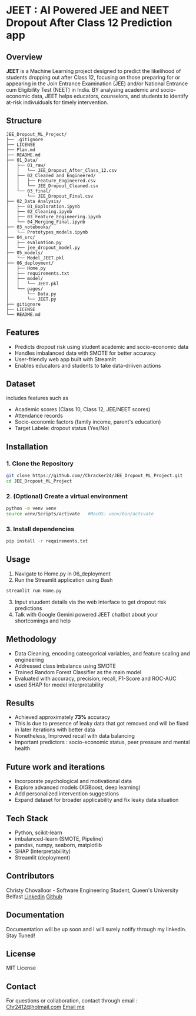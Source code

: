 # JEET : AI Powered JEE and NEET Dropout After Class 12 Prediction app

## Overview

**JEET** is a Machine Learning project designed to predict the likelihood of students dropping out after Class 12, focusing on those preparing for or appearing in the Join Entrance Examination (JEE) and/or National Entrance cum Eligibility Test (NEET) in India. BY analysing academic and socio-economic data, JEET helps educators, counselors, and students to identify at-risk indivuiduals for timely intervention.

## Structure
```
JEE_Dropout_ML_Project/
├── .gitignore
├── LICENSE
├── Plan.md
├── README.md
├── 01_Data/
│   ├── 01_raw/
│   │   └── JEE_Dropout_After_Class_12.csv
│   ├── 02_Cleaned and Engineered/
│   │   ├── Feature_Engineered.csv
│   │   └── JEE_Dropout_Cleaned.csv
│   └── 03_final/
│       └── JEE_Dropout_Final.csv
├── 02_Data Analysis/
│   ├── 01_Exploration.ipynb
│   ├── 02_Cleaning.ipynb
│   ├── 03_Feature_Engineering.ipynb
│   └── 04_Merging_Final.ipynb
├── 03_notebooks/
│   └── Prototypes_models.ipynb
├── 04_src/
│   ├── evaluation.py
│   └── jee_dropout_model.py
├── 05_models/
│   └── Model_JEET.pkl
├── 06_deployment/
│   ├── Home.py
│   ├── requirements.txt
│   ├── model/
│   │   └── JEET.pkl
│   └── pages/
│       └── Data.py
│       └── JEET.py
├── gitignore
├── LICENSE
└── README.md
```
## Features
 - Predicts dropout risk using student academic and socio-economic data
 - Handles imbalanced data with SMOTE for better accuracy
 - User-friendly web app built with Streamlit
 - Enables educators and students to take data-driiven actions

## Dataset
includes features such as 
 - Academic scores (Class 10, Class 12, JEE/NEET scores)
 - Attendance records
 - Socio-economic factors (family income, parent's education)
 - Target Labele: dropout status (Yes/No)

## Installation
### 1. Clone the Repository
```bash
git clone https://github.com//Chracker24/JEE_Dropout_ML_Project.git
cd JEE_Dropout_ML_Project
```
### 2. **(Optional)** Create a virtual environment
```bash
python -m venv venv
source venv/Scripts/activate   #MacOS: venv/bin/activate
```
### 3. Install dependencies
```bash
pip install -r requirements.txt
```

## Usage
1. Navigate to Home.py in 06_deployment
2. Run the Streamlit application using Bash
```bash
streamlit run Home.py
```
3. Input stuudent details via the web interface to get dropout risk predictions
4. Talk with Google Gemini powered JEET chatbot about your shortcomings and help 

## Methodology
 - Data Cleaning, encoding cateogorical variables, and feature scaling and engineering
 - Addressed class imbalance using SMOTE
 - Trained Random Forest Classifier as the main model
 - Evaluated with accuracy, precision, recall, F1-Score and ROC-AUC 
 - used SHAP for model interpretability

## Results
 - Achieved approximately **73%** accuracy
  - This is due to presence of leaky data that got removed and will be fixed in later iterations with better data
 - Nonetheless, Improved recall with data balancing
 - Important predictors : socio-economic status, peer pressure and mental health

## Future work and iterations
 - Incorporate psychological and motivational data
 - Explore advanced models (XGBoost, deep learning)
 - Add personalized intervention suggestions
 - Expand dataset for broader applicability and fix leaky data situation

## Tech Stack
 - Python, scikit-learn
 - imbalanced-learn (SMOTE, Pipeline)
 - pandas, numpy, seaborn, matplotlib
 - SHAP (Interpretabiility)
 - Streamlit (deployment)

## Contributors

Christy Chovalloor - Software Engineering Student, Queen's University Belfast
[Linkedin]("https://www.linkedin.com/in/christy-chovalloor/")
[Github]("https://github.com/Chracker24")

## Documentation
Documentation will be up soon and I will surely notify through my linkedin. Stay Tuned!

## License
MIT License

## Contact
For questions or collaboration, contact through email : Chr2412@hotmail.com
[Email me](mailto:Chr2412@hotmail.com)